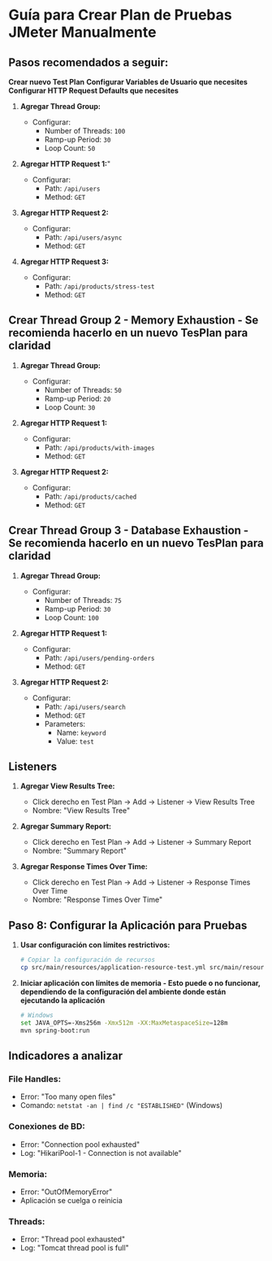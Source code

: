 # Guía para Crear Plan de Pruebas JMeter Manualmente

## Pasos recomendados a seguir:

**Crear nuevo Test Plan**
**Configurar Variables de Usuario que necesites**
**Configurar HTTP Request Defaults que necesites**

1. **Agregar Thread Group:**
   - Configurar:
     - Number of Threads: `100`
     - Ramp-up Period: `30`
     - Loop Count: `50`

2. **Agregar HTTP Request 1:**"
   - Configurar:
     - Path: `/api/users`
     - Method: `GET`

3. **Agregar HTTP Request 2:**
   - Configurar:
     - Path: `/api/users/async`
     - Method: `GET`

4. **Agregar HTTP Request 3:**
   - Configurar:
     - Path: `/api/products/stress-test`
     - Method: `GET`

## Crear Thread Group 2 - Memory Exhaustion - Se recomienda hacerlo en un nuevo TesPlan para claridad

1. **Agregar Thread Group:**
   - Configurar:
     - Number of Threads: `50`
     - Ramp-up Period: `20`
     - Loop Count: `30`

2. **Agregar HTTP Request 1:**
   - Configurar:
     - Path: `/api/products/with-images`
     - Method: `GET`

3. **Agregar HTTP Request 2:**
   - Configurar:
     - Path: `/api/products/cached`
     - Method: `GET`

## Crear Thread Group 3 - Database Exhaustion - Se recomienda hacerlo en un nuevo TesPlan para claridad

1. **Agregar Thread Group:**
   - Configurar:
     - Number of Threads: `75`
     - Ramp-up Period: `30`
     - Loop Count: `100`

2. **Agregar HTTP Request 1:**
   - Configurar:
     - Path: `/api/users/pending-orders`
     - Method: `GET`

3. **Agregar HTTP Request 2:**
   - Configurar:
     - Path: `/api/users/search`
     - Method: `GET`
     - Parameters:
       - Name: `keyword`
       - Value: `test`

## Listeners

1. **Agregar View Results Tree:**
   - Click derecho en Test Plan → Add → Listener → View Results Tree
   - Nombre: "View Results Tree"

2. **Agregar Summary Report:**
   - Click derecho en Test Plan → Add → Listener → Summary Report
   - Nombre: "Summary Report"

3. **Agregar Response Times Over Time:**
   - Click derecho en Test Plan → Add → Listener → Response Times Over Time
   - Nombre: "Response Times Over Time"

## Paso 8: Configurar la Aplicación para Pruebas

1. **Usar configuración con límites restrictivos:**
   ```bash
   # Copiar la configuración de recursos
   cp src/main/resources/application-resource-test.yml src/main/resources/application.yml
   ```

2. **Iniciar aplicación con límites de memoria - Esto puede o no funcionar, dependiendo de la configuración del ambiente donde están ejecutando la aplicación**
   ```bash
   # Windows
   set JAVA_OPTS=-Xms256m -Xmx512m -XX:MaxMetaspaceSize=128m
   mvn spring-boot:run
   ```

## Indicadores a analizar

### File Handles:
- Error: "Too many open files"
- Comando: `netstat -an | find /c "ESTABLISHED"` (Windows)

### Conexiones de BD:
- Error: "Connection pool exhausted"
- Log: "HikariPool-1 - Connection is not available"

### Memoria:
- Error: "OutOfMemoryError"
- Aplicación se cuelga o reinicia

### Threads:
- Error: "Thread pool exhausted"
- Log: "Tomcat thread pool is full"
